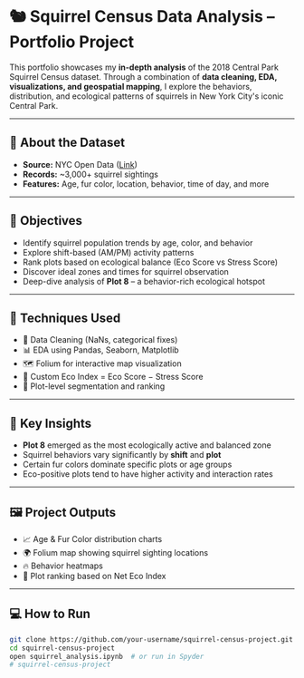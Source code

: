 # 🐿️ Squirrel Census Data Analysis – Portfolio Project

This portfolio showcases my **in-depth analysis** of the 2018 Central Park Squirrel Census dataset. Through a combination of **data cleaning, EDA, visualizations, and geospatial mapping**, I explore the behaviors, distribution, and ecological patterns of squirrels in New York City's iconic Central Park.

---

## 📌 About the Dataset

- **Source:** NYC Open Data ([Link](https://data.cityofnewyork.us/))
- **Records:** ~3,000+ squirrel sightings
- **Features:** Age, fur color, location, behavior, time of day, and more

---

## 🎯 Objectives

- Identify squirrel population trends by age, color, and behavior
- Explore shift-based (AM/PM) activity patterns
- Rank plots based on ecological balance (Eco Score vs Stress Score)
- Discover ideal zones and times for squirrel observation
- Deep-dive analysis of **Plot 8** – a behavior-rich ecological hotspot

---

## 🧪 Techniques Used

- 🧹 Data Cleaning (NaNs, categorical fixes)
- 📊 EDA using Pandas, Seaborn, Matplotlib
- 🗺️ Folium for interactive map visualization
- 🧮 Custom Eco Index = Eco Score − Stress Score
- 📌 Plot-level segmentation and ranking

---

## 🌟 Key Insights

- **Plot 8** emerged as the most ecologically active and balanced zone
- Squirrel behaviors vary significantly by **shift** and **plot**
- Certain fur colors dominate specific plots or age groups
- Eco-positive plots tend to have higher activity and interaction rates

---

## 🖼️ Project Outputs

- 📈 Age & Fur Color distribution charts
- 🌍 Folium map showing squirrel sighting locations
- 🔥 Behavior heatmaps
- 🧠 Plot ranking based on Net Eco Index

---

## 💻 How to Run

```bash
git clone https://github.com/your-username/squirrel-census-project.git
cd squirrel-census-project
open squirrel_analysis.ipynb  # or run in Spyder
# squirrel-census-project
